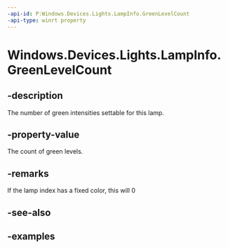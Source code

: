 ```yaml
---
-api-id: P:Windows.Devices.Lights.LampInfo.GreenLevelCount
-api-type: winrt property
---
```


<!-- Property syntax.
public int GreenLevelCount { get; }
-->

# Windows.Devices.Lights.LampInfo.GreenLevelCount

## -description
The number of green intensities settable for this lamp.
## -property-value
The count of green levels.
## -remarks
If the lamp index has a fixed color, this will 0
## -see-also

## -examples

